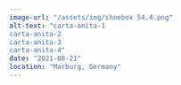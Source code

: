 ```yaml
---
image-url: "/assets/img/shoebox 54.4.png"
alt-text: "carta-anita-1
carta-anita-2
carta-anita-3
carta-anita-4"
date: "2021-08-21"
location: "Marburg, Germany"
---
```


